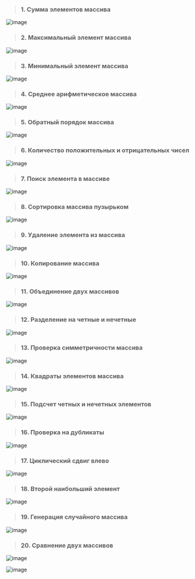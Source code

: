 > ### 1. Сумма элементов массива
![image](https://github.com/666ramzan666/cpp/blob/main/image/task3/1.png)


> ### 2. Максимальный элемент массива
![image](https://github.com/666ramzan666/cpp/blob/main/image/task3/2.png)


> ### 3. Минимальный элемент массива
![image](https://github.com/666ramzan666/cpp/blob/main/image/task3/3.png)


> ### 4. Среднее арифметическое массива
![image](https://github.com/666ramzan666/cpp/blob/main/image/task3/4.png)


> ### 5. Обратный порядок массива
![image](https://github.com/666ramzan666/cpp/blob/main/image/task3/5.png)


> ### 6. Количество положительных и отрицательных чисел
![image](https://github.com/666ramzan666/cpp/blob/main/image/task3/6.png)


> ### 7. Поиск элемента в массиве
![image](https://github.com/666ramzan666/cpp/blob/main/image/task3/7.png)


> ### 8. Сортировка массива пузырьком
![image](https://github.com/666ramzan666/cpp/blob/main/image/task3/8.png)


> ### 9. Удаление элемента из массива
![image](https://github.com/666ramzan666/cpp/blob/main/image/task3/9.png)


> ### 10. Копирование массива
![image](https://github.com/666ramzan666/cpp/blob/main/image/task3/10.png)


> ### 11. Объединение двух массивов
![image](https://github.com/666ramzan666/cpp/blob/main/image/task3/11.png)


> ### 12. Разделение на четные и нечетные
![image](https://github.com/666ramzan666/cpp/blob/main/image/task3/12.png)


> ### 13. Проверка симметричности массива
![image](https://github.com/666ramzan666/cpp/blob/main/image/task3/13.png)


> ### 14. Квадраты элементов массива
![image](https://github.com/666ramzan666/cpp/blob/main/image/task3/14.png)


> ### 15. Подсчет четных и нечетных элементов
![image](https://github.com/666ramzan666/cpp/blob/main/image/task3/15.png)


> ### 16. Проверка на дубликаты
![image](https://github.com/666ramzan666/cpp/blob/main/image/task3/16.png)


> ### 17. Циклический сдвиг влево
![image](https://github.com/666ramzan666/cpp/blob/main/image/task3/17.png)


> ### 18. Второй наибольший элемент
![image](https://github.com/666ramzan666/cpp/blob/main/image/task3/18.png)


> ### 19. Генерация случайного массива
![image](https://github.com/666ramzan666/cpp/blob/main/image/task3/19.png)


> ### 20. Сравнение двух массивов
![image](https://github.com/666ramzan666/cpp/blob/main/image/task3/20.png)

![image](https://github.com/666ramzan666/cpp/blob/main/gif/3.gif)





